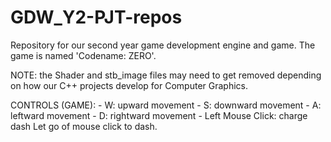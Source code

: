 # GDW_Y2-PJT-repos
Repository for our second year game development engine and game.
The game is named 'Codename: ZERO'.

NOTE: the Shader and stb_image files may need to get removed depending on how our C++ projects develop for Computer Graphics.

CONTROLS (GAME):
	- W: upward movement
	- S: downward movement
	- A: leftward movement
	- D: rightward movement
	- Left Mouse Click: charge dash
		Let go of mouse click to dash.